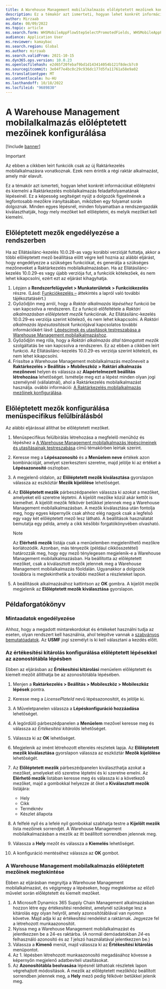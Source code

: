 ```yaml
---
title: A Warehouse Management mobilalkalmazás előléptetett mezőinek konfigurálása
description: Ez a témakör azt ismerteti, hogyan lehet konkrét információkat előléptetni és kiemelni a Raktárkezelés mobilalkalmazás feladatfolyamatának lépéseinél.
author: Mirzaab
ms.date: 08/09/2022
ms.topic: article
ms.search.form: WHSMobileAppFlowStepSelectPromotedFields, WHSMobileAppFlowStepListPage, WHSMobileAppFlowStepAddDetour, WHSMobileAppFlowStepDetourSelectFields
audience: Application User
ms.reviewer: kamaybac
ms.search.region: Global
ms.author: mirzaab
ms.search.validFrom: 2021-10-15
ms.dyn365.ops.version: 10.0.23
ms.openlocfilehash: e2d65f20febaf9bd1d143414054b121f8decb7c0
ms.sourcegitcommit: 3e04f7e4bc0c29c936dc177d5fa11761a58e9a02
ms.translationtype: MT
ms.contentlocale: hu-HU
ms.lasthandoff: 10/18/2022
ms.locfileid: "9689830"
---
```

# <a name="configure-promoted-fields-for-steps-in-the-warehouse-management-mobile-app"></a>A Warehouse Management mobilalkalmazás előléptetett mezőinek konfigurálása

[!include [banner](../includes/banner.md)]

> [!IMPORTANT]
> Az ebben a cikkben leírt funkciók csak az új Raktárkezelés mobilalkalmazásra vonatkoznak. Ezek nem érintik a régi raktár alkalmazást, amely már elavult.

Ez a témakör azt ismerteti, hogyan lehet konkrét információkat előléptetni és kiemelni a Raktárkezelés mobilalkalmazás feladatfolyamatának lépéseinél. Ez a képesség segítséget nyújt a dolgozók figyelmének a legfontosabb mezőkre irányításában, miközben egy folyamat során dolgoznak. Minden egyes lépésnél, minden folyamatban a rendszergazdák kiválaszthatják, hogy mely mezőket kell előléptetni, és melyik mezőket kell kiemelni.

## <a name="enable-promoted-fields-in-your-system"></a>Előléptetett mezők engedélyezése a rendszerben

Ha az Ellátásilánc-kezelés 10.0.28-as vagy korábbi verzióját futtatja, akkor a többi előléptetett mező beállítása előtt végre kell hoznia az alábbi eljárást, hogy engedélyezze a szükséges funkciókat, és generálja a szükséges mezőneveket a Raktárkezelés mobilalkalmazásban. Ha az Ellátásilánc-kezelés 10.0.29-es vagy újabb verziója fut, a funkciók kötelezőek, és nem lehet kikapcsolni, ezért ezt az eljárást kihagyhatja.

1. Lépjen a **Rendszerfelügyelet \> Munkaterületek \> Funkciókezelés** részre. (Lásd: [Funkciókezelés –](../../fin-ops-core/fin-ops/get-started/feature-management/feature-management-overview.md) áttekintés a lapról való további tájékoztatásért.)
1. Győződjön meg arról, hogy a *Raktár alkalmazás lépéséhez* funkció be van kapcsolva a rendszeren. Ez a funkció előfeltétele a *Raktári alkalmazásban előléptetett mezők* funkciónak. Az Ellátásilánc-kezelés 10.0.29-es verziója szerint kötelező, és nem lehet kikapcsolni. A *Raktári alkalmazás lépésutasítások* funkciójával kapcsolatos további információkért lásd: [Lépéscímek és utasítások testreszabása a Warehouse Management mobilalkalmazáshoz](mobile-app-titles-instructions.md).
1. Győződjön meg róla, hogy a *Raktári alkalmazás által támogatott mezők* szolgáltatás be van kapcsolva a rendszeren. Ez az ebben a cikkben leírt funkció. Az Ellátásilánc-kezelés 10.0.29-es verziója szerint kötelező, és nem lehet kikapcsolni.
1. Frissítse a Warehouse Management mobilalkalmazás mezőneveit a **Raktárkezelés \> Beállítás \> Mobileszköz \> Raktári alkalmazás mezőnevei** helyen és válassza az **Alapértelmezett beállítás létrehozása** lehetőséget. Ismételje meg ezt a lépést minden olyan jogi személynél (vállalatnál), ahol a Raktárkezelés mobilalkalmazást használja. ovábbi információ: [A Raktárkezelés mobilalkalmazás mezőinek konfigurálása](configure-app-field-names-priorities-warehouse.md).

## <a name="configure-promoted-fields-from-a-menu-specific-override"></a>Előléptetett mezők konfigurálása menüspecifikus felülbírálásból

Az alábbi eljárással állíthat be előléptetett mezőket.

1. Menüspecifikus felülbírálás létrehozása a megfelelő menühöz és lépéshez a [A Warehouse Management mobilalkalmazás lépéscímeinek és utasításainak testreszabása](mobile-app-titles-instructions.md) című témakörben leírtak szerint.
1. Keresse meg a **Lépésazonosító** és a **Menüelem neve** értékek azon kombinációját, amelyet szerkeszteni szeretne, majd jelölje ki az értéket a **Lépésazonosító** oszlopban.
1. A megjelenő oldalon, az **Előléptetett mezők kiválasztása** gyorslapon válassza az eszköztár **Mezők kijelölése** lehetőséget.
1. Az **Előléptetett mezők** párbeszédpanelen válassza ki azokat a mezőket, amelyeket elő szeretne léptetni. A kijelölt mezőke közül akár kettőt is kiemelhet. A kijelölt mezők félkövér betűkkel jelennek meg a Warehouse Management mobilalkalmazásban. A mezők kiválasztása után fontolja meg, hogy egyes képernyők csak ahhoz elég nagyok csak a legfelső egy vagy két előléptetett mező lesz látható. A beállítások használatát bemutatja egy példa, amely a cikk későbbi forgatókönyvében olvasható.

    > [!NOTE]
    > Az **Elérhető mezők** listája csak a menüelemben megjeleníthető mezőkre korlátozódik. Azonban, más tényezők (például cikkösszetétel) határozzák meg, hogy egy mező ténylegesen megjelenik-e a Warehouse Management mobilalkalmazásban. Ha beállította az előléptetett mezőket, csak a kiválasztott mezők jelennek meg a Warehouse Management mobilalkalmazás főoldalán. Ugyanakkor a dolgozók továbbra is megtekinthetik a további mezőket a részleteket lapon.

1. A beállítások alkalmazásához kattintson az **OK** gombra. A kijelölt mezők megjelenik az **Előléptetett mezők kiválasztása** gyorslapon.

## <a name="example-scenario"></a>Példaforgatókönyv

### <a name="enable-sample-data"></a>Mintaadatok engedélyezése

Ahhoz, hogy a megadott mintarekordokat és értékeket használni tudja az eseten, olyan rendszert kell használnia, ahol telepítve vannak a [szabványos bemutatóadatok](../../fin-ops-core/fin-ops/get-started/demo-data.md). Az **USMF** jogi személyt is ki kell választani a kezdés előtt.

### <a name="configure-sales-picking-with-promoted-steps-on-the-license-plate-step"></a>Az értékesítési kitárolás konfigurálása előléptetett lépésekkel az azonostótábla lépésben

Ebben az eljárásban az **Értékesítési kitárolási** menüelem előléptetett és kiemelt mezőit állíthatja be az azonosítótábla lépésében.

1. Menjen a **Raktárkezelés \> Beállítás \> Mobileszköz \> Mobileszköz lépések** pontra.
1. Keresse meg a *LicensePlateId* nevű lépésazonosítót, és jelölje ki.
1. A Műveletpanelen válassza a **Lépéskonfiguráció hozzáadása** lehetőséget.
1. A legördülő párbeszédpanelen a **Menüelem** mezővel keresse meg és válassza az *Értékesítési kitárolás* lehetőséget.
1. Válassza ki az **OK** lehetőséget.
1. Megjelenik az imént létrehozott elterelés részletek lapja. Az **Előléptetett mezők kiválasztása** gyorslapon válassza az eszköztár **Mezők kijelölése** lehetőségét.
1. Az **Előléptetett mezők** párbeszédpanelen kiválaszthatja azokat a mezőket, amelyeket elő szeretne léptetni és ki szeretne emelni. Az **Elérhető mezők** listában keresse meg és válassza ki a következő mezőket, majd a gombokkal helyezze át őket a **Kiválasztott mezők** listájára:

    - Hely
    - Cikk
    - Terméknév
    - Készlet állapota

1. A felfelé nyíl és a lefelé nyíl gombokkal szabhatja testre a **Kijelölt mezők** lista mezőinek sorrendjét. A Warehouse Management mobilalkalmazásban a mezők az itt beállított sorrendben jelennek meg.
1. Válassza a **Hely** mezőt és válassza a **Kiemelés** lehetőséget.
1. A konfiguráció mentéséhez válassza az **OK** gombot.

### <a name="view-the-promoted-fields-in-the-warehouse-management-mobile-app"></a>A Warehouse Management mobilalkalmazás előléptetett mezőinek megtekintése

Ebben az eljárásban megnyitja a Warehouse Management mobilalkalmazást, és végigmegy a lépéseken, hogy megtekintse az előző művelet során előléptetett és kiemelt mezőket.

1. A Microsoft Dynamics 365 Supply Chain Management alkalmazásban hozzon létre egy értékesítési rendelést, amelynél szüksége lesz a kitárolás egy olyan helyről, amely azonosítótáblával van nyomon követve. Majd adja ki az értékesítési rendelést a raktárnak. Jegyezze fel a létrehozott munkaazonosítót.
1. Nyissa meg a Warehouse Management mobilalkalmazást és jelentkezzen be a 24-es raktárba. (A normál demóadatokban *24*-es felhasználó azonosító és az *1* jelszó használatával jelentkezzen be.)
1. Válassza a **Kimenő** menüt, majd válassza ki az **Értékesítési kitárolás** menüpontot.
1. Az 1. lépésben létrehozott munkaazonosító megadásához kövesse a képernyőn megjelenő adatbeviteli utasításokat.
1. Az **Azonosítótábla beolvasása** lépésnél láthatóak részletek lapon végrehajtott módosítások. A mezők az előléptetett mezőkhöz beállított sorrendben jelennek meg, a **Hely** mező pedig félkövér betűkkel jelenik meg.
